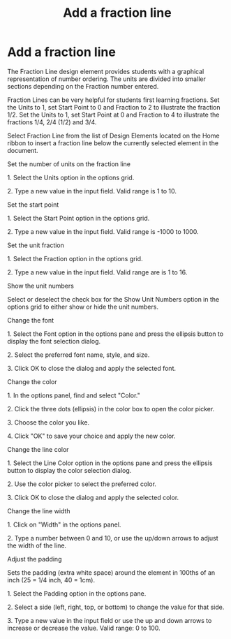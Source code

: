 ﻿---
title: Add a fraction line
category: activities
---

# Add a fraction line

The Fraction Line design element provides students with a graphical representation of number ordering. The units are divided into smaller sections depending on the Fraction number entered.

Fraction Lines can be very helpful for students first learning fractions. Set the Units to 1, set Start Point to 0 and Fraction to 2 to illustrate the fraction 1/2. Set the Units to 1, set Start Point at 0 and Fraction to 4 to illustrate the fractions 1/4, 2/4 (1/2) and 3/4.

Select Fraction Line from the list of Design Elements located on the Home ribbon to insert a fraction line below the currently selected element in the document.

Set the number of units on the fraction line

1\. Select the Units option in the options grid.

2\. Type a new value in the input field. Valid range is 1 to 10.

Set the start point

1\. Select the Start Point option in the options grid.

2\. Type a new value in the input field. Valid range is -1000 to 1000.

Set the unit fraction

1\. Select the Fraction option in the options grid.

2\. Type a new value in the input field. Valid range are is 1 to 16.

Show the unit numbers

Select or deselect the check box for the Show Unit Numbers option in the options grid to either show or hide the unit numbers.

Change the font

1\. Select the Font option in the options pane and press the ellipsis button to display the font selection dialog.

2\. Select the preferred font name, style, and size.

3\. Click OK to close the dialog and apply the selected font.

Change the color

1\. In the options panel, find and select "Color."

2\. Click the three dots (ellipsis) in the color box to open the color picker.

3\. Choose the color you like.

4\. Click "OK" to save your choice and apply the new color.

Change the line color

1\. Select the Line Color option in the options pane and press the ellipsis button to display the color selection dialog.

2\. Use the color picker to select the preferred color.

3\. Click OK to close the dialog and apply the selected color.

Change the line width

1\. Click on "Width" in the options panel.

2\. Type a number between 0 and 10, or use the up/down arrows to adjust the width of the line.

Adjust the padding

Sets the padding (extra white space) around the element in 100ths of an inch (25 = 1/4 inch, 40 = 1cm).

1\. Select the Padding option in the options pane.

2\. Select a side (left, right, top, or bottom) to change the value for that side.

3\. Type a new value in the input field or use the up and down arrows to increase or decrease the value. Valid range: 0 to 100.
